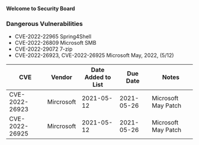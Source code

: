**Welcome to Security Board**

### Dangerous Vulnerabilities


* CVE-2022-22965 Spring4Shell
* CVE-2022-26809 Microsoft SMB
* CVE-2022-29072 7-zip 
* CVE-2022-26923, CVE-2022-26925 Microsoft May, 2022, (5/12)


CVE               |Vendor           |Date Added to List |Due Date      |Notes 
------------------|-----------------|-------------------|--------------|---------------------------
CVE-2022-26923    |Mircrosoft       |2021-05-12         |2021-05-26    |Microsoft May Patch 
CVE-2022-26925    |Mircrosoft       |2021-05-12         |2021-05-26    |Microsoft May Patch

